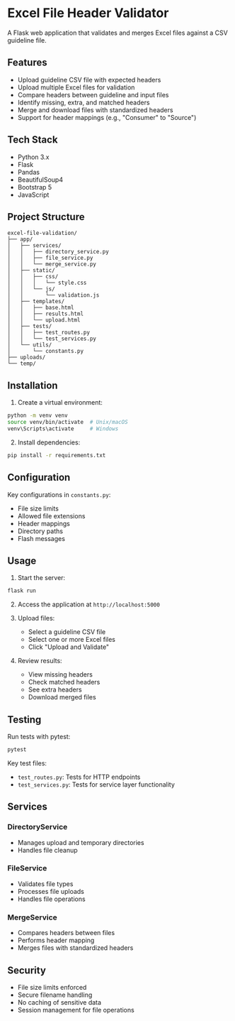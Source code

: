 # Excel File Header Validator

A Flask web application that validates and merges Excel files against a CSV guideline file.

## Features

- Upload guideline CSV file with expected headers
- Upload multiple Excel files for validation
- Compare headers between guideline and input files
- Identify missing, extra, and matched headers
- Merge and download files with standardized headers
- Support for header mappings (e.g., "Consumer" to "Source")

## Tech Stack

- Python 3.x
- Flask
- Pandas
- BeautifulSoup4
- Bootstrap 5
- JavaScript

## Project Structure

```
excel-file-validation/
├── app/
│   ├── services/
│   │   ├── directory_service.py
│   │   ├── file_service.py
│   │   └── merge_service.py
│   ├── static/
│   │   ├── css/
│   │   │   └── style.css
│   │   └── js/
│   │       └── validation.js
│   ├── templates/
│   │   ├── base.html
│   │   ├── results.html
│   │   └── upload.html
│   ├── tests/
│   │   ├── test_routes.py
│   │   └── test_services.py
│   └── utils/
│       └── constants.py
├── uploads/
└── temp/
```

## Installation

1. Create a virtual environment:
```bash
python -m venv venv
source venv/bin/activate  # Unix/macOS
venv\Scripts\activate     # Windows
```

2. Install dependencies:
```bash
pip install -r requirements.txt
```

## Configuration

Key configurations in `constants.py`:
- File size limits
- Allowed file extensions
- Header mappings
- Directory paths
- Flash messages

## Usage

1. Start the server:
```bash
flask run
```

2. Access the application at `http://localhost:5000`

3. Upload files:
   - Select a guideline CSV file
   - Select one or more Excel files
   - Click "Upload and Validate"

4. Review results:
   - View missing headers
   - Check matched headers
   - See extra headers
   - Download merged files

## Testing

Run tests with pytest:
```bash
pytest
```

Key test files:
- `test_routes.py`: Tests for HTTP endpoints
- `test_services.py`: Tests for service layer functionality

## Services

### DirectoryService
- Manages upload and temporary directories
- Handles file cleanup

### FileService
- Validates file types
- Processes file uploads
- Handles file operations

### MergeService
- Compares headers between files
- Performs header mapping
- Merges files with standardized headers

## Security

- File size limits enforced
- Secure filename handling
- No caching of sensitive data
- Session management for file operations